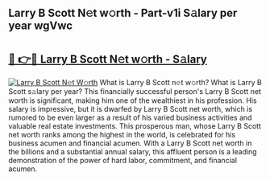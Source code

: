 ## Larry B Scott N𝚎t w𝚘rth - Part-v1i S𝚊lary per year wgVwc

# <h2><a href="http://gc34lm.nevu.top/?p=Larry+B+Scott">🔗 👉🔴 Larry B Scott N𝚎t w𝚘rth - S𝚊lary</a></h2>

[![Larry B Scott N𝚎t W𝚘rth](https://i.imgur.com/Oavwk0R.jpeg)](http://gc34lm.nevu.top/?p=Larry+B+Scott)
What is Larry B Scott n𝚎t w𝚘rth? What is Larry B Scott s𝚊lary per year?
This financially successful person's Larry B Scott net worth is significant, making him one of the wealthiest in his profession. His salary is impressive, but it is dwarfed by Larry B Scott net worth, which is rumored to be even larger as a result of his varied business activities and valuable real estate investments. This prosperous man, whose Larry B Scott net worth ranks among the highest in the world, is celebrated for his business acumen and financial acumen. With a Larry B Scott net worth in the billions and a substantial annual salary, this affluent person is a leading demonstration of the power of hard labor, commitment, and financial acumen.

